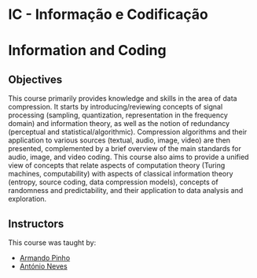 # IC - Informação e Codificação

# Information and Coding

## Objectives

This course primarily provides knowledge and skills in the area of data compression. It starts by introducing/reviewing concepts of signal processing (sampling, quantization, representation in the frequency domain) and information theory, as well as the notion of redundancy (perceptual and statistical/algorithmic). Compression algorithms and their application to various sources (textual, audio, image, video) are then presented, complemented by a brief overview of the main standards for audio, image, and video coding. This course also aims to provide a unified view of concepts that relate aspects of computation theory (Turing machines, computability) with aspects of classical information theory (entropy, source coding, data compression models), concepts of randomness and predictability, and their application to data analysis and exploration.

## Instructors

This course was taught by:

- [Armando Pinho](https://www.ua.pt/pt/p/10312644)
- [António Neves](https://www.ua.pt/pt/p/16606785)

